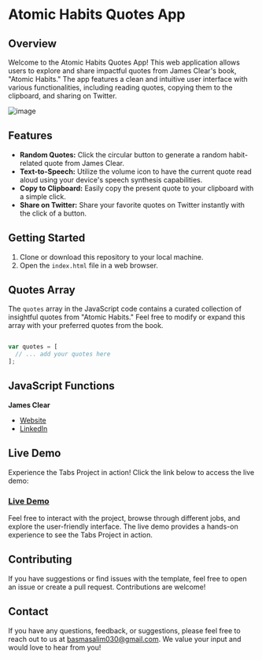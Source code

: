 # Atomic Habits Quotes App
## Overview
Welcome to the Atomic Habits Quotes App! This web application allows users to explore and share impactful quotes from James Clear's book, "Atomic Habits." The app features a clean and intuitive user interface with various functionalities, including reading quotes, copying them to the clipboard, and sharing on Twitter.

![image](https://github.com/basmasalim/Quotes/assets/125481348/4cfac5e2-0943-497e-ad7e-ce28f78be620)

## Features
- **Random Quotes:**  Click the circular button to generate a random habit-related quote from James Clear.
- **Text-to-Speech:**   Utilize the volume icon to have the current quote read aloud using your device's speech synthesis capabilities.
- **Copy to Clipboard:**  Easily copy the present quote to your clipboard with a simple click.
- **Share on Twitter:**   Share your favorite quotes on Twitter instantly with the click of a button.

## Getting Started
1. Clone or download this repository to your local machine.
2. Open the `index.html` file in a web browser.

## Quotes Array
The `quotes` array in the JavaScript code contains a curated collection of insightful quotes from "Atomic Habits." Feel free to modify or expand this array with your preferred quotes from the book.

```js

var quotes = [
  // ... add your quotes here
];
```
## JavaScript Functions
**James Clear**
- [Website](https://jamesclear.com/)
- [LinkedIn](https://www.linkedin.com/in/jamesclear/recent-activity/all/)

## Live Demo

Experience the Tabs Project in action! Click the link below to access the live demo:

### [Live Demo](https://basmasalim.github.io/Quotes/)

Feel free to interact with the project, browse through different jobs, and explore the user-friendly interface. The live demo provides a hands-on experience to see the Tabs Project in action.

## Contributing
If you have suggestions or find issues with the template, feel free to open an issue or create a pull request. Contributions are welcome!

## Contact
If you have any questions, feedback, or suggestions, please feel free to reach out to us at [basmasalim030@gmail.com](mailto:basmasalim030@gmail.com). We value your input and would love to hear from you!


